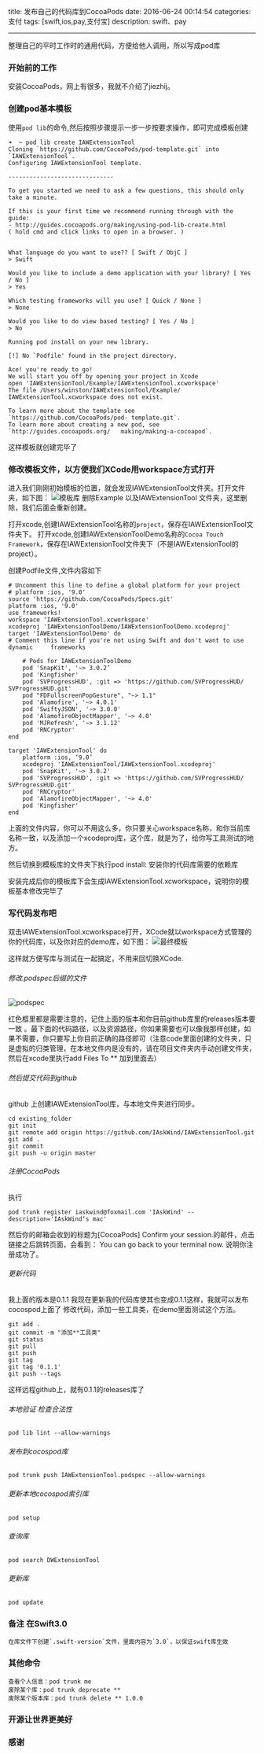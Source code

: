 title: 发布自己的代码库到CocoaPods
date: 2016-06-24 00:14:54
categories: 支付
tags: [swift,ios,pay,支付宝]
description: swift、pay

---

整理自己的平时工作时的通用代码，方便给他人调用，所以写成pod库

<!--more-->
### 开始前的工作
安装CocoaPods，网上有很多，我就不介绍了jiezhij。


### 创建pod基本模板
使用`pod lib`的命令,然后按照步骤提示一步一步按要求操作，即可完成模板创建
   
    ➜  ~ pod lib create IAWExtensionTool
	Cloning `https://github.com/CocoaPods/pod-template.git` into `IAWExtensionTool`.
	Configuring IAWExtensionTool template.

	------------------------------

	To get you started we need to ask a few questions, this should only take a minute.

	If this is your first time we recommend running through with the guide:
 	- http://guides.cocoapods.org/making/using-pod-lib-create.html
 	( hold cmd and click links to open in a browser. )


	What language do you want to use?? [ Swift / ObjC ]
 	> Swift

	Would you like to include a demo application with your library? [ Yes / No ]
 	> Yes

	Which testing frameworks will you use? [ Quick / None ]
 	> None

	Would you like to do view based testing? [ Yes / No ]
 	> No

	Running pod install on your new library.

	[!] No `Podfile' found in the project directory.

 	Ace! you're ready to go!
 	We will start you off by opening your project in Xcode
  	open 'IAWExtensionTool/Example/IAWExtensionTool.xcworkspace'
	The file /Users/winston/IAWExtensionTool/Example/	IAWExtensionTool.xcworkspace does not exist.

	To learn more about the template see `https://github.com/CocoaPods/pod-	template.git`.
	To learn more about creating a new pod, see `http://guides.cocoapods.org/	making/making-a-cocoapod`.
 这样模板就创建完毕了  
### 修改模板文件，以方便我们XCode用workspace方式打开
进入我们刚刚初始模板的位置，就会发现IAWExtensionTool文件夹。打开文件夹，如下图：
![模板库](/images/E9AC32B3-4EF6-48AA-9006-225DB4F66B36.png)
删除Example 以及IAWExtensionTool 文件夹，这里删除，我们后面会重新创建。

打开xcode,创建IAWExtensionTool名称的`project`，保存在IAWExtensionTool文件夹下。
打开xcode,创建IAWExtensionToolDemo名称的`Cocoa Touch Framework`，保存在IAWExtensionTool文件夹下（不是IAWExtensionTool的project）。


创建Podfile文件,文件内容如下

	# Uncomment this line to define a global platform for your project
	# platform :ios, '9.0'
	source 'https://github.com/CocoaPods/Specs.git'
	platform :ios, '9.0'
	use_frameworks!
	workspace ‘IAWExtensionTool.xcworkspace'
	xcodeproj 'IAWExtensionToolDemo/IAWExtensionToolDemo.xcodeproj'
	target 'IAWExtensionToolDemo' do
  	# Comment this line if you're not using Swift and don't want to use dynamic 	frameworks
  
    	# Pods for IAWExtensionToolDemo
    	pod 'SnapKit', '~> 3.0.2’
    	pod 'Kingfisher'
    	pod 'SVProgressHUD', :git => 'https://github.com/SVProgressHUD/		SVProgressHUD.git'
    	pod "FDFullscreenPopGesture", "~> 1.1"
    	pod 'Alamofire', '~> 4.0.1'
    	pod 'SwiftyJSON', '~> 3.0.0'
    	pod 'AlamofireObjectMapper', '~> 4.0'
    	pod 'MJRefresh', '~> 3.1.12'
    	pod 'RNCryptor'
	end

	target 'IAWExtensionTool' do
 	 	platform :ios, ‘9.0’
  		xcodeproj 'IAWExtensionTool/IAWExtensionTool.xcodeproj'
  		pod 'SnapKit', '~> 3.0.2'
  		pod 'SVProgressHUD', :git => 'https://github.com/SVProgressHUD/		SVProgressHUD.git'
  		pod 'RNCryptor'
  		pod 'AlamofireObjectMapper', '~> 4.0'
  		pod 'Kingfisher'
	end

上面的文件内容，你可以不用这么多，你只要关心workspace名称，和你当前库名称一致，以及添加一个xcodeproj库，这个库，就是为了，给你写工具测试的地方。

然后切换到模板库的文件夹下执行pod install:
安装你的代码库需要的依赖库

安装完成后你的模板库下会生成IAWExtensionTool.xcworkspace，说明你的模板基本修改完毕了
### 写代码发布吧
 双击IAWExtensionTool.xcworkspace打开，XCode就以workspace方式管理的你的代码库，以及你对应的demo库，如下图：
 ![最终模板](/images/928F58BE-FDB5-4FBF-955B-014338076DAB.png) 
 
这样就方便写库与测试在一起搞定，不用来回切换XCode.

###### 修改.podspec后缀的文件
![podspec](/images/42F8F7B7-8040-401D-92E4-2F967123C785.png) 

红色框里都是需要注意的，记住上面的版本和你目前github库里的releases版本要一致 。最下面的代码路径，以及资源路径，你如果需要也可以像我那样创建，如果不需要，你只要写上你目前正确的路径即可（注意code里面创建的文件夹，只是虚拟的归类管理，在本地文件内是没有的，请在项目文件夹内手动创建文件夹，然后在xcode里执行add Files To ** 加到里面去）

###### 然后提交代码到github
github 上创建IAWExtensionTool库，与本地文件夹进行同步。

	cd existing_folder
	git init
	git remote add origin https://github.com/IAskWind/IAWExtensionTool.git
	git add .
	git commit
	git push -u origin master
###### 注册CocoaPods
执行
	
	pod trunk register iaskwind@foxmail.com 'IAskWind' --description='IAskWind‘s mac'
	
然后你的邮箱会收到的标题为[CocoaPods] Confirm your session.的邮件，点击链接之后跳转页面，会看到：
You can go back to your terminal now. 说明你注册成功了。

###### 更新代码
我上面的版本是0.1.1 我现在更新我的代码库使其也变成0.1.1这样，我就可以发布cocospod上面了
修改代码，添加一些工具类，在demo里面测试这个方法。

	git add .
	git commit -m "添加**工具类"
	git status
	git pull
	git push
	git tag
	git tag '0.1.1'
	git push --tags
	
这样远程github上，就有0.1.1的releases库了

###### 本地验证 检查合法性

	pod lib lint --allow-warnings
	
###### 发布到cocospod库
 	
	pod trunk push IAWExtensionTool.podspec --allow-warnings

###### 更新本地cocospod索引库

	pod setup	
###### 查询库
	pod search DWExtensionTool
###### 更新库
	pod update	
### 备注 在Swift3.0
	在库文件下创建`.swift-version`文件，里面内容为`3.0`，以保证swift库生效
### 其他命令
	查看个人信息：pod trunk me
	废除某个库：pod trunk deprecate **
	废除某个版本库：pod trunk delete ** 1.0.0
### 开源让世界更美好   
### 感谢
